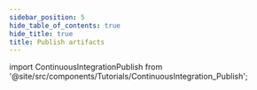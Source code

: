 ```yaml
---
sidebar_position: 5
hide_table_of_contents: true
hide_title: true
title: Publish artifacts
---
```


<!-- # CI Publish -->

<!-- Custom component -->

import ContinuousIntegrationPublish from '@site/src/components/Tutorials/ContinuousIntegration_Publish';

<ContinuousIntegrationPublish />
